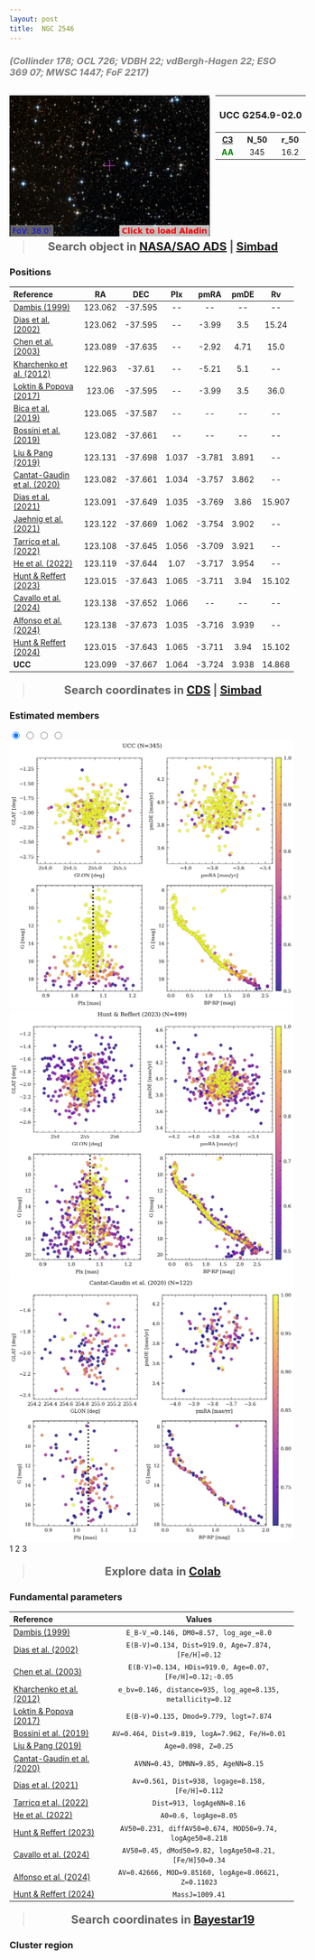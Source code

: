 ```yaml
---
layout: post
title:  NGC 2546
---
```

<h3><span style="color: #808080;"><i>(Collinder 178; OCL 726; VDBH 22; vdBergh-Hagen 22; ESO 369 07; MWSC 1447; FoF 2217)</i></span></h3><div style="display: flex; justify-content: space-between; width:720px;height:250px">
<div style="text-align: center;">

<!-- Static image + data attributes for FOV and target -->
<img id="aladin_img"
     data-umami-event="aladin_load"
     src="https://raw.githubusercontent.com/ucc23/Q3N/main/plots/aladin/ngc2546.webp"
     alt="Click to load Aladin Lite" 
     style="width:355px;height:250px; cursor: pointer;"
     data-fov="0.54" 
     data-target="123.099 -37.667"/>
<!-- Div to contain Aladin Lite viewer -->
<div id="aladin-lite-div" style="width:355px;height:250px;display:none;"></div>
<!-- Aladin Lite script (will be loaded after the image is clicked) -->
<script src="{{ site.baseurl }}/scripts/aladin_load.js"></script>

</div>
<!-- Left block -->

<table style="width:355px;height:250px;">
  <!-- Row 1 (title) -->
  <tr>
    <td colspan="5"><h3>UCC G254.9-02.0</h3></td>
  </tr>
  <!-- Row 2 -->
  <tr>
    <th style="text-align: center;"><a href="https://ucc.ar/faq#what-is-the-c3-parameter" title="Combined class">C3</a></th>
    <th style="text-align: center;"><div title="Stars with membership probability >50%">N_50</div></th>
    <th style="text-align: center;"><div title="Radius that contains half the members [arcmin]">r_50</div></th>
  </tr>
  <!-- Row 3 -->
  <tr>
    <td style="text-align: center;"><span style="color: green; font-weight: bold;">A</span><span style="color: green; font-weight: bold;">A</span></td>
    <td style="text-align: center;">345</td>
    <td style="text-align: center;">16.2</td>
  </tr>
</table>
</div>

> <p style="text-align:center; font-weight: bold; font-size:20px">Search object in <a data-umami-event="nasa_search" href="https://ui.adsabs.harvard.edu/search/q=%20collection%3Aastronomy%20body%3A%22NGC%202546%22&sort=date%20desc%2C%20bibcode%20desc&p_=0" target="_blank">NASA/SAO ADS</a> | <a data-umami-event="simbad_search" href="https://simbad.cds.unistra.fr/simbad/sim-id-refs?Ident=ngc2546" target="_blank">Simbad</a></p>


### Positions

| Reference    | RA    | DEC   | Plx  | pmRA  | pmDE   |  Rv  |
| :---         | :---: | :---: | :---: | :---: | :---: | :---: |
|[Dambis (1999)](https://ui.adsabs.harvard.edu/abs/1999AstL...25....7D) | 123.062 | -37.595 | -- | -- | -- | -- |
|[Dias et al. (2002)](https://ui.adsabs.harvard.edu/abs/2002A%26A...389..871D) | 123.062 | -37.595 | -- | -3.99 | 3.5 | 15.24 |
|[Chen et al. (2003)](https://ui.adsabs.harvard.edu/abs/2003AJ....125.1397C) | 123.089 | -37.635 | -- | -2.92 | 4.71 | 15.0 |
|[Kharchenko et al. (2012)](https://ui.adsabs.harvard.edu/abs/2012A%26A...543A.156K) | 122.963 | -37.61 | -- | -5.21 | 5.1 | -- |
|[Loktin & Popova (2017)](https://ui.adsabs.harvard.edu/abs/2017AstBu..72..257L) | 123.06 | -37.595 | -- | -3.99 | 3.5 | 36.0 |
|[Bica et al. (2019)](https://ui.adsabs.harvard.edu/abs/2019AJ....157...12B) | 123.065 | -37.587 | -- | -- | -- | -- |
|[Bossini et al. (2019)](https://ui.adsabs.harvard.edu/abs/2019A%26A...623A.108B) | 123.082 | -37.661 | -- | -- | -- | -- |
|[Liu & Pang (2019)](https://ui.adsabs.harvard.edu/abs/2019ApJS..245...32L) | 123.131 | -37.698 | 1.037 | -3.781 | 3.891 | -- |
|[Cantat-Gaudin et al. (2020)](https://ui.adsabs.harvard.edu/abs/2020A%26A...640A...1C) | 123.082 | -37.661 | 1.034 | -3.757 | 3.862 | -- |
|[Dias et al. (2021)](https://ui.adsabs.harvard.edu/abs/2021MNRAS.504..356D) | 123.091 | -37.649 | 1.035 | -3.769 | 3.86 | 15.907 |
|[Jaehnig et al. (2021)](https://ui.adsabs.harvard.edu/abs/2021ApJ...923..129J) | 123.122 | -37.669 | 1.062 | -3.754 | 3.902 | -- |
|[Tarricq et al. (2022)](https://ui.adsabs.harvard.edu/abs/2022A%26A...659A..59T) | 123.108 | -37.645 | 1.056 | -3.709 | 3.921 | -- |
|[He et al. (2022)](https://ui.adsabs.harvard.edu/abs/2022ApJS..262....7H) | 123.119 | -37.644 | 1.07 | -3.717 | 3.954 | -- |
|[Hunt & Reffert (2023)](https://ui.adsabs.harvard.edu/abs/2023A%26A...673A.114H) | 123.015 | -37.643 | 1.065 | -3.711 | 3.94 | 15.102 |
|[Cavallo et al. (2024)](https://ui.adsabs.harvard.edu/abs/2024AJ....167...12C) | 123.138 | -37.652 | 1.066 | -- | -- | -- |
|[Alfonso et al. (2024)](https://ui.adsabs.harvard.edu/abs/2024A%26A...689A..18A) | 123.138 | -37.673 | 1.035 | -3.716 | 3.939 | -- |
|[Hunt & Reffert (2024)](https://ui.adsabs.harvard.edu/abs/2024A%26A...686A..42H) | 123.015 | -37.643 | 1.065 | -3.711 | 3.94 | 15.102 |
| **UCC** |123.099 | -37.667 | 1.064 | -3.724 | 3.938 | 14.868 |

> <p style="text-align:center; font-weight: bold; font-size:20px">Search coordinates in <a data-umami-event="cds_coord_search" href="https://cdsportal.u-strasbg.fr/?target=123.099,-37.667" target="_blank">CDS</a> | <a data-umami-event="simbad_coord_search" href="https://simbad.cds.unistra.fr/mobile/object_list.html?coord=123.099%20-37.667&output=json&radius=5&userEntry=ngc2546" target="_blank">Simbad</a></p>

### Estimated members

<div class="carousel">
<input type="radio" name="radio-btn" id="slide1" checked>
<input type="radio" name="radio-btn" id="slide1">
<input type="radio" name="radio-btn" id="slide2">
<input type="radio" name="radio-btn" id="slide3">
<div class="slides">
<div class="slide">
<a href="https://raw.githubusercontent.com/ucc23/Q3N/main/plots/UCC/ngc2546.webp" target="_blank">
<img src="https://raw.githubusercontent.com/ucc23/Q3N/main/plots/UCC/ngc2546.webp" alt="NGC 2546 UCC">
</a>
</div>
<div class="slide">
<a href="https://raw.githubusercontent.com/ucc23/Q3N/main/plots/HUNT23/ngc2546.webp" target="_blank">
<img src="https://raw.githubusercontent.com/ucc23/Q3N/main/plots/HUNT23/ngc2546.webp" alt="NGC 2546 HUNT23">
</a>
</div>
<div class="slide">
<a href="https://raw.githubusercontent.com/ucc23/Q3N/main/plots/CANTAT20/ngc2546.webp" target="_blank">
<img src="https://raw.githubusercontent.com/ucc23/Q3N/main/plots/CANTAT20/ngc2546.webp" alt="NGC 2546 CANTAT20">
</a>
</div>
</div>
<div class="indicators">
<label for="slide1">1</label>
<label for="slide2">2</label>
<label for="slide3">3</label>
</div>
</div>


> <p style="text-align:center; font-weight: bold; font-size:20px">Explore data in <a data-umami-event="colab" href="https://colab.research.google.com/github/ucc23/ucc/blob/main/assets/notebook.ipynb" target="_blank">Colab</a></p>


### Fundamental parameters

| Reference |  Values |
| :---      |  :---:  |
| [Dambis (1999)](https://ui.adsabs.harvard.edu/abs/1999AstL...25....7D) | `E_B-V_=0.146, DM0=8.57, log_age_=8.0` |
| [Dias et al. (2002)](https://ui.adsabs.harvard.edu/abs/2002A%26A...389..871D) | `E(B-V)=0.134, Dist=919.0, Age=7.874, [Fe/H]=0.12` |
| [Chen et al. (2003)](https://ui.adsabs.harvard.edu/abs/2003AJ....125.1397C) | `E(B-V)=0.134, HDis=919.0, Age=0.07, [Fe/H]=0.12;-0.05` |
| [Kharchenko et al. (2012)](https://ui.adsabs.harvard.edu/abs/2012A%26A...543A.156K) | `e_bv=0.146, distance=935, log_age=8.135, metallicity=0.12` |
| [Loktin & Popova (2017)](https://ui.adsabs.harvard.edu/abs/2017AstBu..72..257L) | `E(B-V)=0.135, Dmod=9.779, logt=7.874` |
| [Bossini et al. (2019)](https://ui.adsabs.harvard.edu/abs/2019A%26A...623A.108B) | `AV=0.464, Dist=9.819, logA=7.962, Fe/H=0.01` |
| [Liu & Pang (2019)](https://ui.adsabs.harvard.edu/abs/2019ApJS..245...32L) | `Age=0.098, Z=0.25` |
| [Cantat-Gaudin et al. (2020)](https://ui.adsabs.harvard.edu/abs/2020A%26A...640A...1C) | `AVNN=0.43, DMNN=9.85, AgeNN=8.15` |
| [Dias et al. (2021)](https://ui.adsabs.harvard.edu/abs/2021MNRAS.504..356D) | `Av=0.561, Dist=938, logage=8.158, [Fe/H]=0.112` |
| [Tarricq et al. (2022)](https://ui.adsabs.harvard.edu/abs/2022A%26A...659A..59T) | `Dist=913, logAgeNN=8.16` |
| [He et al. (2022)](https://ui.adsabs.harvard.edu/abs/2022ApJS..262....7H) | `A0=0.6, logAge=8.05` |
| [Hunt & Reffert (2023)](https://ui.adsabs.harvard.edu/abs/2023A%26A...673A.114H) | `AV50=0.231, diffAV50=0.674, MOD50=9.74, logAge50=8.218` |
| [Cavallo et al. (2024)](https://ui.adsabs.harvard.edu/abs/2024AJ....167...12C) | `AV50=0.45, dMod50=9.82, logAge50=8.21, [Fe/H]50=0.34` |
| [Alfonso et al. (2024)](https://ui.adsabs.harvard.edu/abs/2024A%26A...689A..18A) | `AV=0.42666, MOD=9.85160, logAge=8.06621, Z=0.11023` |
| [Hunt & Reffert (2024)](https://ui.adsabs.harvard.edu/abs/2024A%26A...686A..42H) | `MassJ=1009.41` |

> <p style="text-align:center; font-weight: bold; font-size:20px">Search coordinates in <a data-umami-event="bayestar" href="http://argonaut.skymaps.info/query?lon=254.924%20&lat=-1.997&coordsys=gal&mapname=bayestar2019" target="_blank">Bayestar19</a></p>


### Cluster region

<html lang="en">
  <body>
    <center>
    <div id="plot-params"
         data-oc-name="ngc2546"
         data-ra-center="123.08"
         data-dec-center="-37.66"
         data-rad-deg="16.2"
         data-plx="1.064">
    </div>
    <div id="plot-container">
        <div id="plot"></div>
    </div>
    <script defer type="module" src="{{ site.baseurl }}/scripts/radec_scatter.js"></script>
    </center>
  </body>
</html>
<br>
